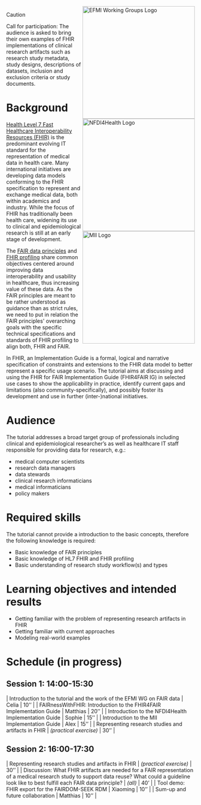 <img src="https://efmi.org/wp-content/uploads/2019/11/EFMI_Logo_new_wg-587x235.png" alt="EFMI Working Groups Logo" width="300" align="right">
<img src="https://www.nfdi4health.de/images/logo/nfdi4health.svg" alt="NFDI4Health Logo" width="300" align="right">
<img src="https://www.medizininformatik-initiative.de/themes/custom/mii/assets/img/Logo_MII_270px_Hoehe_de.png" alt="MII Logo" width="300" align="right">

> [!Caution]
> Call for participation: The audience is asked to bring their own examples of FHIR implementations of clinical research artifacts such as research study metadata, study designs, descriptions of datasets, inclusion and exclusion criteria or study documents.

# Background
[Health Level 7 Fast Healthcare Interoperability Resources (FHIR)](https://www.hl7.org/fhir/) is the predominant evolving IT standard for the representation of medical data in health care. Many international initiatives are developing data models conforming to the FHIR specification to represent and exchange medical data, both within academics and industry. While the focus of FHIR has traditionally been health care, widening its use to clinical and epidemiological research is still at an early stage of development.

The [FAIR data principles](https://doi.org/10.1038/sdata.2016.18) and [FHIR profiling](https://hl7.org/FHIR/profiling.html) share common objectives centered around improving data interoperability and usability in healthcare, thus increasing value of these data. As the FAIR principles are meant to be rather understood as guidance than as strict rules, we need to put in relation the FAIR principles' overarching goals with the specific technical specifications and standards of FHIR profiling to align both, FHIR and FAIR.

In FHIR, an Implementation Guide is a formal, logical and narrative specification of constraints and extensions  to the FHIR data model to better represent a specific usage scenario. The tutorial aims at discussing and using the FHIR for FAIR Implementation Guide (FHIR4FAIR IG) in selected use cases to show the applicability in practice, identify current gaps and limitations (also community-specifically), and possibly foster its development and use in further (inter-)national initiatives.

# Audience
The tutorial addresses a broad target group of professionals including clinical and epidemiological researcher’s as well as healthcare IT staff responsible for providing data for research, e.g.:
- medical computer scientists
- research data managers
- data stewards
- clinical research informaticians
- medical informaticians
- policy makers

# Required skills
The tutorial cannot provide a introduction to the basic concepts, therefore the following knowledge is required:
- Basic knowledge of FAIR principles
- Basic knowledge of HL7 FHIR and FHIR profiling
- Basic understanding of research study workflow(s) and types

# Learning objectives and intended results
- Getting familiar with the problem of representing research artifacts in FHIR
- Getting familiar with current approaches
- Modeling real-world examples

# Schedule (in progress)
## Session 1: 14:00-15:30

| Introduction to the tutorial and the work of the EFMI WG on FAIR data | Celia | 10’’ |
| FAIRnessWithFHIR: Introduction to the FHIR4FAIR Implementation Guide | Matthias | 20’’ |
| Introduction to the NFDI4Health Implementation Guide | Sophie | 15’’ |
| Introduction to the MII Implementation Guide | Alex | 15’’ |
| Representing research studies and artifacts in FHIR | *(practical exercise)* | 30’’ |

## Session 2: 16:00-17:30

| Representing research studies and artifacts in FHIR | *(practical exercise)* | 30’’ |
| Discussion: What FHIR artifacts are needed for a FAIR representation of a medical research study to support data reuse? What could a guideline look like to best fulfill each FAIR data principle? | *(all)* | 40’ |
| Tool demo: FHIR export for the FAIRDOM-SEEK RDM | Xiaoming | 10’’ |
| Sum-up and future collaboration | Matthias | 10’’ |



